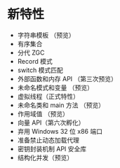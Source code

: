 # 新特性
* 字符串模板 （预览）
* 有序集合
* 分代 ZGC
* Record 模式
* switch 模式匹配
* 外部函数和内存 API （第三次预览）
* 未命名模式和变量 （预览）
* 虚拟线程（正式特性）
* 未命名类和 main 方法 （预览）
* 作用域值 （预览）
* 向量 API（第六次孵化）
* 弃用 Windows 32 位 x86 端口
* 准备禁止动态加载代理
* 密钥封装机制 API 安全库
* 结构化并发（预览）